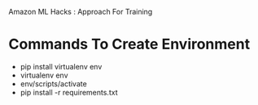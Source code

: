 Amazon ML Hacks :
Approach For Training 

# Commands To Create Environment
- pip install virtualenv env
- virtualenv env 
- env/scripts/activate
- pip install -r requirements.txt
